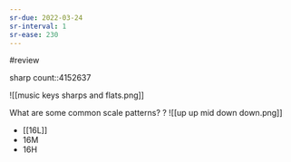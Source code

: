 ```yaml
---
sr-due: 2022-03-24
sr-interval: 1
sr-ease: 230
---
```


#review 

sharp count::4152637
<!--SR:!2022-03-25,1,190-->


![[music keys sharps and flats.png]]

What are some common scale patterns?
?
![[up up mid down down.png]]
- [[16L]]
- 16M
- 16H
<!--SR:!2022-03-27,3,230-->